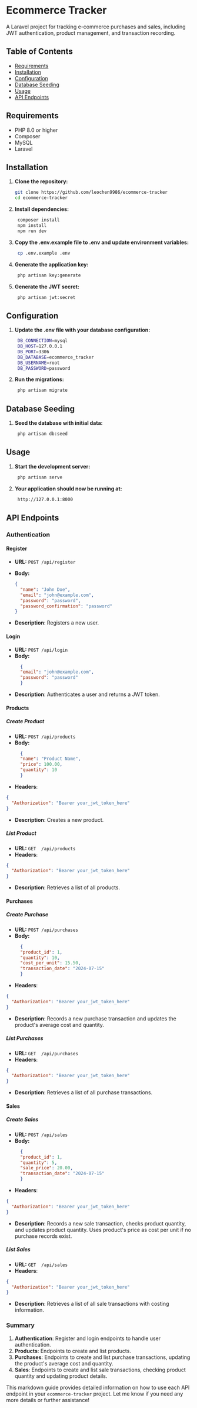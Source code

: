 # Ecommerce Tracker

A Laravel project for tracking e-commerce purchases and sales, including JWT authentication, product management, and transaction recording.

## Table of Contents

- [Requirements](#requirements)
- [Installation](#installation)
- [Configuration](#configuration)
- [Database Seeding](#database-seeding)
- [Usage](#usage)
- [API Endpoints](#api-endpoints)

## Requirements

- PHP 8.0 or higher
- Composer
- MySQL
- Laravel 

## Installation

1. **Clone the repository:**

   ```bash
   git clone https://github.com/leochen9986/ecommerce-tracker
   cd ecommerce-tracker
   ```


2. **Install dependencies:**

   ```bash
    composer install
    npm install
    npm run dev
   ```

3. **Copy the .env.example file to .env and update environment variables:**

   ```bash
    cp .env.example .env
   ```

4. **Generate the application key:**

   ```bash
    php artisan key:generate
   ```

5. **Generate the JWT secret:**

   ```bash
    php artisan jwt:secret
   ```

## Configuration
1. **Update the .env file with your database configuration:**
   ```bash
    DB_CONNECTION=mysql
    DB_HOST=127.0.0.1
    DB_PORT=3306
    DB_DATABASE=ecommerce_tracker
    DB_USERNAME=root
    DB_PASSWORD=password
   ```

2. **Run the migrations:**
   ```bash
    php artisan migrate
   ```

## Database Seeding
1. **Seed the database with initial data:**
   ```bash
    php artisan db:seed
   ```

## Usage
1. **Start the development server:**
   ```bash
    php artisan serve
   ```

2. **Your application should now be running at:**
   ```bash
    http://127.0.0.1:8000
   ```


## API Endpoints

### Authentication

#### Register

- **URL:** `POST /api/register`
- **Body:**
  ```json
  {
    "name": "John Doe",
    "email": "john@example.com",
    "password": "password",
    "password_confirmation": "password"
  }
   ```

- **Description**: Registers a new user.


#### Login

- **URL:** `POST /api/login`
- **Body:**
  ```json
    {
    "email": "john@example.com",
    "password": "password"
    }
   ```
- **Description**: Authenticates a user and returns a JWT token.


#### Products
##### Create Product
- **URL:** `POST /api/products`
- **Body:**
  ```json
    {
    "name": "Product Name",
    "price": 100.00,
    "quantity": 10
    }
   ```
- **Headers**:   
```json
{
  "Authorization": "Bearer your_jwt_token_here"
}
   ```
- **Description**: Creates a new product.


##### List  Product
- **URL:** `GET  /api/products`
- **Headers**:   
```json
{
  "Authorization": "Bearer your_jwt_token_here"
}
   ```
- **Description**: Retrieves a list of all products.


#### Purchases
##### Create Purchase
- **URL:** `POST /api/purchases`
- **Body:**
  ```json
    {
    "product_id": 1,
    "quantity": 10,
    "cost_per_unit": 15.50,
    "transaction_date": "2024-07-15"
    }
   ```
- **Headers**:   
```json
{
  "Authorization": "Bearer your_jwt_token_here"
}
   ```
- **Description**: Records a new purchase transaction and updates the product's average cost and quantity.


##### List  Purchases
- **URL:** `GET  /api/purchases`
- **Headers**:   
```json
{
  "Authorization": "Bearer your_jwt_token_here"
}
   ```
- **Description**:  Retrieves a list of all purchase transactions.

#### Sales
##### Create Sales
- **URL:** `POST /api/sales`
- **Body:**
  ```json
    {
    "product_id": 1,
    "quantity": 5,
    "sale_price": 20.00,
    "transaction_date": "2024-07-15"
    }
   ```
- **Headers**:   
```json
{
  "Authorization": "Bearer your_jwt_token_here"
}
   ```
- **Description**: Records a new sale transaction, checks product quantity, and updates product quantity. Uses product's price as cost per unit if no purchase records exist.

##### List  Sales
- **URL:** `GET  /api/sales`
- **Headers**:   
```json
{
  "Authorization": "Bearer your_jwt_token_here"
}
   ```
- **Description**:  Retrieves a list of all sale transactions with costing information.


### Summary

1. **Authentication**: Register and login endpoints to handle user authentication.
2. **Products**: Endpoints to create and list products.
3. **Purchases**: Endpoints to create and list purchase transactions, updating the product's average cost and quantity.
4. **Sales**: Endpoints to create and list sale transactions, checking product quantity and updating product details.

This markdown guide provides detailed information on how to use each API endpoint in your `ecommerce-tracker` project. Let me know if you need any more details or further assistance!